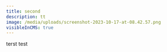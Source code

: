 ```yaml
---
title: second
description: tt
image: /media/uploads/screenshot-2023-10-17-at-08.42.57.png
visibleInCMS: true
---
```

terst test